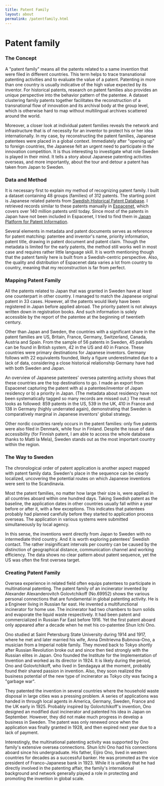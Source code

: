 ```yaml
---
title: Patent Family
layout: about
permalink: /patentfamily.html
---
```

# Patent family

### The Concept
A "patent family" means all the patents related to a same invention that were filed in different countries. This term helps to trace transnational patenting activities and to evaluate the value of a patent. Patenting in more than one country is usually indicative of the high value expected by its inventor. For historical patents, research on patent families also provides an unique perspective into the behavior pattern of the patentee. A dataset clustering family patents together facilitates the reconstruction of a transnational flow of innovation and its archival body at the group level, which is otherwise hard to map without multilingual archives scattered around the world. 

Moreover, a closer look at individual patent families reveals the network and infrastructure that is of necessity for an inventor to protect his or her idea internationally. In my case, by reconstructing the patent families, Japanese patentees were placed in a global context. Immediately after "opening up" to foreign countries, the Japanese felt an urgent need to participate in the innovation competition. It is thus interesting to investigate what role Sweden is played in their mind. It tells a story about Japanese patenting activities overseas, and more importantly, about the tour and detour a patent has taken from Japan to Sweden.

### Data and Method
It is necessary first to explain my method of recognizing patent family. I built a dataset containing 48 groups (families) of 312 patents. The starting point is Japanese related patents from [Swedish Historical Patent Database](https://svenskahistoriskapatent.se/EN/). I retrieved records similar to these patents manually in [Espacenet](https://worldwide.espacenet.com/), which covers over 140 million patents until today. Since most of the patents in Japan have not been included in Espacenet, I tried to find them in [Japan Platform for Patent Information](https://www.j-platpat.inpit.go.jp/).

Several elements in metadata and patent documents serves as reference for patent matching: patentee and inventor's name, priority information, patent title, drawing in patent document and patent claim. Though the metadata is limited for the early patents, the method still works well in most case and requires rather little language skill. It is worth mentioning though that the patent family here is built from a Swedish-centric perspective. Also, the quality and distribution of Espacenet data varies a lot from country to country, meaning that my reconstruction is far from perfect.

### Mapping Patent Family
All the patents related to Japan that was granted in Sweden have at least one counterpart in other country. I managed to match the Japanese original patent in 33 cases. However, all the patents would likely have been registered in Japan before applied abroad. The priority patent is not always written down in registration books. And such information is solely accessible by the report of the patentee at the beginning of twentieth century.

Other than Japan and Sweden, the countries with a significant share in the patent families are US, Britain, France, Germany, Switzerland, Canada, Austria and Spain. From the sample of 56 patents in Sweden, 45 parallels can be found in British system, 42 in the US and 40 in France. These countries were primary destinations for Japanese inventors. Germany follows with 22 equivalents founded, likely a figure underestimated due to a lack of data, considering a close historical relationship Germany have had with both Sweden and Japan. 

An overview of Japanese patentees' oversea patenting activity shows that these countries are the top destinations to go. I made an export from Espacenet capturing the patent with a) a patentee/inventor of Japan residency or b) a priority in Japan. (The metadata about residency have not been systematically tagged so many records are missed out.) The result looks as followed: 859 patents in the US, 539 in the UK, 410 in France and 138 in Germany (highly underrated again), demonstrating that Sweden is comparatively marginal in Japanese inventors' global strategy.

Other nordic countries rarely occurs in the patent families: only five patents were also filed in Denmark, while four in Finland. Despite the issue of data accessibility (for Finnish patent, I am able to access the whole database thanks to Matti la Mela), Sweden stands out as the most important country within the region.

### The Way to Sweden
The chronological order of patent application is another aspect mapped with patent family data. Sweden's place in the sequence can be clearly localized, uncovering the potential routes on which Japanese inventions were sent to the Scandinavia.

Most the patent families, no matter how large their size is, were applied in all countries aboard within one hundred days. Taking Swedish patent as the baseline, the application dates in other countries usually fall within a year before or after it, with a few exceptions. This indicates that patentees probably had planned carefully before they started to application process overseas. The application in various systems were submitted simultaneously by local agency. 

In this sense, the inventions went directly from Japan to Sweden with no intermediate third country. And it is worth exploring patentees' Swedish contact. The rather insignificant intervals per country can be caused by the distinction of geographical distance, communication channel and working efficiency. The data shows no clear pattern about patent sequence, yet the US was often the first oversea target.

### Creating Patent Family
Oversea experience in related field often equips patentees to participate in multinational patenting. The patent family of an incinerator invented by Alexander Alexanderovitch Golovtchikoff (No.69952) shows the various personal connections that are fundamental in global patenting activity. He is a Engineer living in Russian far east. He invented a multifunctional incinerator for home use. The incinerator had two chambers to burn solids and evaporate the liquid waste respectively. It had been patent and commercialized in Russian Far East before 1916.  Yet the first patent aboard only appeared after a decade when he met his co-patentee Shun Ichi Ono. 

Ono studied at Saint Petersburg State University during 1914 and 1917, where he met and later married his wife, Anna Dmitrievna Bubnova-Ono, a musician from a Imperial noble family. They moved back to Tokyo shortly after Russian Revolution broke out and since then tied strongly with the Russian elites in Japan. Ono founded the Institute for the Implementation of Invention and worked as its director in 1924. It is likely during the period, Ono and Golovtchikoff, who lived in Sendagaya at the moment, probably found their shared passion in invention. Also, they soon realized the business potential of the new type of incinerator as Tokyo city was facing a "garbage war". 

They patented the invention in several countries where the household waste disposal in large cities was a pressing problem. A series of applications was handed in through local agents in America, Germany, Sweden, France and the UK early in 1925. Probably inspired by Golovtchikoff's invention, Ono designed an modified dust incinerator and patented his idea in Japan on September. However, they did not make much progress in develop a business in Sweden. The patent was only renewed once when the application was finally granted in 1928, and then expired next year due to a lack of payment.

Interestingly, the multinational patenting activity was supported by Ono family's extensive oversea connections. Shun Ichi Ono had his connections aboard since his undergraduate. His father, Eijiro Ono, lived in western countries for decades as a successful banker. He was promoted as the vice president of Franco-Japanese bank in 1923. While it is unlikely that he had directly involved in the patenting affair, the family's international background and network generally played a role in protecting and promoting the invention in global scale.
